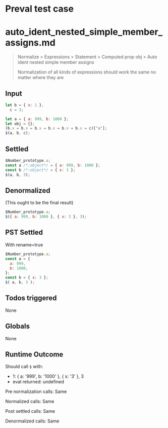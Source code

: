 # Preval test case

# auto_ident_nested_simple_member_assigns.md

> Normalize > Expressions > Statement > Computed prop obj > Auto ident nested simple member assigns
>
> Normalization of all kinds of expressions should work the same no matter where they are

## Input

`````js filename=intro
let b = { x: 1 },
  c = 3;

let a = { a: 999, b: 1000 };
let obj = {};
(b.x = b.x = b.x = b.x = b.x = b.x = c)["a"];
$(a, b, c);
`````


## Settled


`````js filename=intro
$Number_prototype.a;
const a /*:object*/ = { a: 999, b: 1000 };
const b /*:object*/ = { x: 3 };
$(a, b, 3);
`````


## Denormalized
(This ought to be the final result)

`````js filename=intro
$Number_prototype.a;
$({ a: 999, b: 1000 }, { x: 3 }, 3);
`````


## PST Settled
With rename=true

`````js filename=intro
$Number_prototype.a;
const a = {
  a: 999,
  b: 1000,
};
const b = { x: 3 };
$( a, b, 3 );
`````


## Todos triggered


None


## Globals


None


## Runtime Outcome


Should call `$` with:
 - 1: { a: '999', b: '1000' }, { x: '3' }, 3
 - eval returned: undefined

Pre normalization calls: Same

Normalized calls: Same

Post settled calls: Same

Denormalized calls: Same
